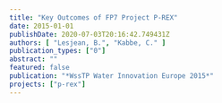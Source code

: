 ```yaml
---
title: "Key Outcomes of FP7 Project P-REX"
date: 2015-01-01
publishDate: 2020-07-03T20:16:42.749431Z
authors: [ "Lesjean, B.", "Kabbe, C." ]
publication_types: ["0"]
abstract: ""
featured: false
publication: "*WssTP Water Innovation Europe 2015*"
projects: ["p-rex"]
---
```


